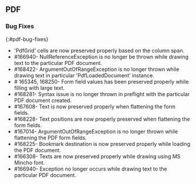 ## PDF

### Bug Fixes
{:#pdf-bug-fixes} 

* \'PdfGrid' cells are now preserved properly based on the column span.
* \#166940- NullReferenceException is no longer be thrown while drawing text to the particular PDF document.
* \#168422- ArgumentOutOfRangeException is no longer thrown while drawing text in particular 'PdfLoadedDocument' instance.
* \# 165345, 168250- Form field values has been preserved properly while filling with large text. 
* \#168281- Syntax issue is no longer thrown in preflight with the particular PDF document created. 
* \#167608- Text is now preserved properly when flattening the form fields. 
* \#168228- Text positions are now properly preserved when flattening the form fields. 
* \#167014- ArgumentOutOfRangeException is no longer thrown while flattening the PDF form fields. 
* \#168225- Bookmark destination is now preserved properly while loading the PDF document.
* \#166308- Texts are now preserved properly while drawing using MS Mincho font.
* \#166940- Exception no longer occurs while drawing text to the particular PDF document.

